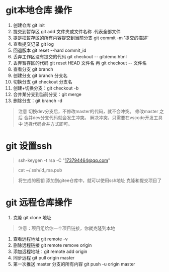 # git本地仓库 操作
1. 创建仓库 git init
1. 提交到暂存区 git add 文件夹或文件名称  .代表全部文件
1. 提是把暂存区的所有内容提交到当前分支   git commit -m '提交的描述'
1. 查看提交记录 git log
1. 回退版本 git reset --hard commit_id
1.  丢弃工作区没有提交的代码 git checkout -- gitdemo.html
1. 丢弃暂存区的代码  git reset HEAD 文件名   再  git checkout -- 文件名
1. 查看分支 git branch
1. 创建分支 git branch 分支名
1. 切换分支 git checkout 分支名
1. 创建+切换分支：git checkout -b
1. 合并某分支到当前分支：git merge
1. 删除分支：git branch -d
> 注意 切换dev分支后，不修改master的代码，就不会冲突。 修改master 之后 合并dev分支代码就会发生冲突。 解决冲突，只需要在vscode开发工具中 选择代码合并方式即可。

# git 设置ssh

> ssh-keygen -t rsa -C "173794464@qq.com"

> cat ~/.ssh/id_rsa.pub

> 将生成的密钥 添加到gitee仓库中，就可以使用ssh地址 克隆和提交项目了

# git 远程仓库操作
1. 克隆 git clone 地址
> 注意：项目组给你一个项目链接，你就克隆到本地
1. 查看远程地址 git remote -v 
1. 删除远程链接 git remote remove origin
1. 添加远程地址：git remote add origin 
1. 同步远程 git pull origin master  
1. 第一次推送 master 分支的所有内容 git push -u origin master 




